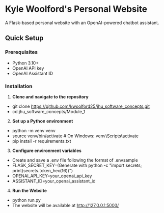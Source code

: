 # Kyle Woolford's Personal Website

A Flask-based personal website with an OpenAI-powered chatbot assistant.

## Quick Setup

### Prerequisites
- Python 3.10+
- OpenAI API key
- OpenAI Assistant ID

### Installation

1. **Clone and navigate to the repository**
- git clone https://github.com/kwoolford25/jhu_software_concepts.git
- cd jhu_software_concepts/Module_1

2. **Set up a Python environment**
- python -m venv venv
- source venv/bin/activate  # On Windows: venv\Scripts\activate
- pip install -r requirements.txt

3. **Configure environment variables**
- Create and save a .env file following the format of .envsample
- FLASK_SECRET_KEY=(Generate with python -c "import secrets; print(secrets.token_hex(16))")
- OPENAI_API_KEY=your_openai_api_key
- ASSISTANT_ID=your_openai_assistant_id

4. **Run the Website**
- python run.py
- The website will be available at http://127.0.0.1:5000/